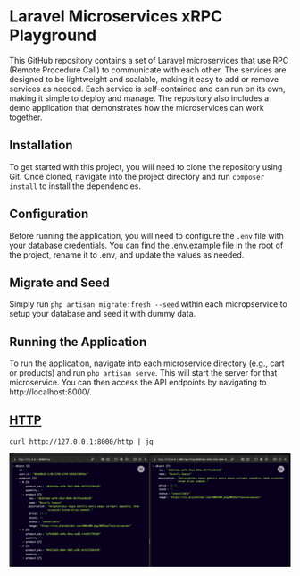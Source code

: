 # Laravel Microservices xRPC Playground

This GitHub repository contains a set of Laravel microservices that use RPC (Remote Procedure Call) to communicate with each other. The services are designed to be lightweight and scalable, making it easy to add or remove services as needed. Each service is self-contained and can run on its own, making it simple to deploy and manage. The repository also includes a demo application that demonstrates how the microservices can work together.

## Installation

To get started with this project, you will need to clone the repository using Git. Once cloned, navigate into the project directory and run `composer install` to install the dependencies.

## Configuration

Before running the application, you will need to configure the `.env` file with your database credentials. You can find the .env.example file in the root of the project, rename it to .env, and update the values as needed.

## Migrate and Seed

Simply run `php artisan migrate:fresh --seed` within each micropservice to setup your database and seed it with dummy data.

## Running the Application

To run the application, navigate into each microservice directory (e.g., cart or products) and run `php artisan serve`. This will start the server for that microservice. You can then access the API endpoints by navigating to http://localhost:8000/.

## [HTTP](https://github.com/lliamscholtz/laravel-microservices-rpc/blob/1ed256c54e0e860c7407d0f67dfd8492064929f1/cart/app/Http/Controllers/CartController.php#L22)

```
curl http://127.0.0.1:8000/http | jq
```

![HTTP](screenshots/http.png?raw=true 'HTTP')
